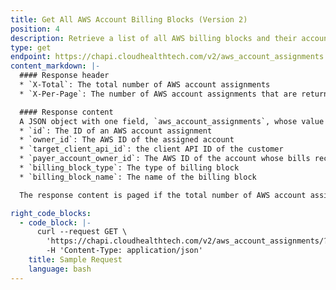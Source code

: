 ```yaml
---
title: Get All AWS Account Billing Blocks (Version 2)
position: 4
description: Retrieve a list of all AWS billing blocks and their account assignments.
type: get
endpoint: https://chapi.cloudhealthtech.com/v2/aws_account_assignments
content_markdown: |-
  #### Response header
  * `X-Total`: The total number of AWS account assignments
  * `X-Per-Page`: The number of AWS account assignments that are returned per page

  #### Response content
  A JSON object with one field, `aws_account_assignments`, whose value is an array of objects with the following fields:
  * `id`: The ID of an AWS account assignment
  * `owner_id`: The AWS ID of the assigned account
  * `target_client_api_id`: the client API ID of the customer
  * `payer_account_owner_id`: The AWS ID of the account whose bills receive the billing line items for the assigned account
  * `billing_block_type`: The type of billing block
  * `billing_block_name`: The name of the billing block

  The response content is paged if the total number of AWS account assignments is greater than the number that is returned per page.

right_code_blocks:
  - code_block: |-
      curl --request GET \
        'https://chapi.cloudhealthtech.com/v2/aws_account_assignments/?api_key=<your_api_key>' \
        -H 'Content-Type: application/json'
    title: Sample Request
    language: bash
---
```

